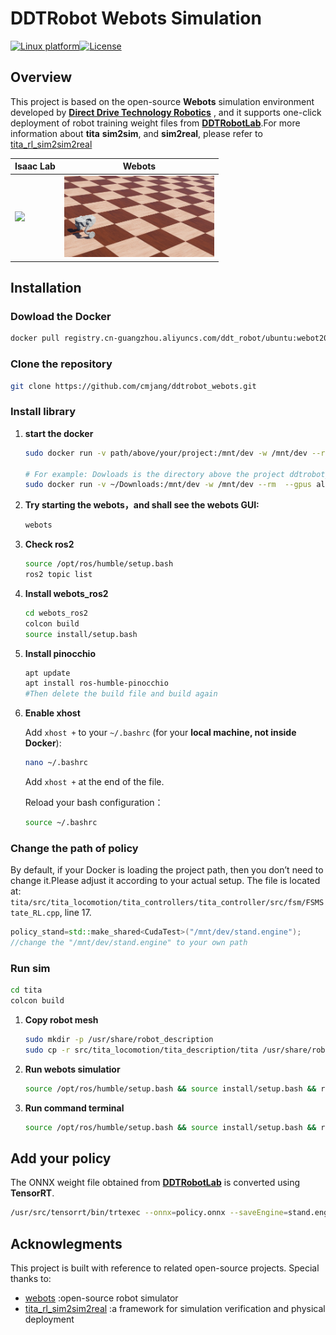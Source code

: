 # DDTRobot Webots Simulation

[![Linux platform](https://img.shields.io/badge/platform-Linux-green.svg)](#)[![License](https://img.shields.io/badge/license-Apache2.0-yellow.svg)](https://opensource.org/license/apache-2-0)


## Overview

This project is based on the open-source **Webots** simulation environment developed by **[Direct Drive Technology Robotics](https://github.com/DDTRobot)** , and it supports one-click deployment of robot training weight files from **[DDTRobotLab](https://github.com/cmjang/ddtrobot_lab)**.For more information about **tita** **sim2sim**, and **sim2real**, please refer to [tita_rl_sim2sim2real](https://github.com/DDTRobot/tita_rl_sim2sim2real) 

<div align="center">

| <div align="center"> Isaac Lab </div> | <div align="center">  Webots </div> |
|--- | --- |
| [<img src="./img/isaaclab.gif" width="240px">](isaaclab.gif) | [<img src="./img/webots.gif" width="240px">](webots.gif) |
</div>

## Installation

### Dowload the Docker

```bash
docker pull registry.cn-guangzhou.aliyuncs.com/ddt_robot/ubuntu:webot2023b-v1
```

### **Clone the repository**

```bash
git clone https://github.com/cmjang/ddtrobot_webots.git
```

### Install library

1. **start the docker**

   ```bash
   sudo docker run -v path/above/your/project:/mnt/dev -w /mnt/dev --rm  --gpus all --net=host --privileged -e DISPLAY=$DISPLAY -e QT_X11_NO_MITSHM=1  -e CUDA_TOOLKIT_ROOT_DIR=/usr/local/cuda -it registry.cn-guangzhou.aliyuncs.com/ddt_robot/ubuntu:webot2023b-v1
   
   # For example: Dowloads is the directory above the project ddtrobot_webots
   sudo docker run -v ~/Downloads:/mnt/dev -w /mnt/dev --rm  --gpus all --net=host --privileged -e DISPLAY=$DISPLAY -e QT_X11_NO_MITSHM=1  -e CUDA_TOOLKIT_ROOT_DIR=/usr/local/cuda -it registry.cn-guangzhou.aliyuncs.com/ddt_robot/ubuntu:webot2023b-v1
   ```

2. **Try starting the webots，and shall see the webots GUI:**

   ```bash
   webots
   ```

3. **Check ros2** 

   ```bash
   source /opt/ros/humble/setup.bash
   ros2 topic list
   ```

4. **Install webots_ros2**

   ```bash
   cd webots_ros2
   colcon build
   source install/setup.bash
   ```

5. **Install pinocchio** 

   ```bash
   apt update
   apt install ros-humble-pinocchio
   #Then delete the build file and build again
   ```

6. **Enable xhost**

   Add `xhost +` to your `~/.bashrc` (for your **local machine, not inside Docker**):

   ```bash
   nano ~/.bashrc
   ```

   Add `xhost +` at the end of the file.

   Reload your bash configuration：

   ```bash
   source ~/.bashrc
   ```

### Change the path of policy

By default, if your Docker is loading the project path, then you don’t need to change it.Please adjust it according to your actual setup. The file is located at:
 `tita/src/tita_locomotion/tita_controllers/tita_controller/src/fsm/FSMState_RL.cpp`, line 17.

```c++
policy_stand=std::make_shared<CudaTest>("/mnt/dev/stand.engine");
//change the "/mnt/dev/stand.engine" to your own path
```

### Run sim

```bash
cd tita
colcon build
```

1. **Copy robot mesh**

   ```bash
   sudo mkdir -p /usr/share/robot_description
   sudo cp -r src/tita_locomotion/tita_description/tita /usr/share/robot_description/
   ```

2. **Run webots simulatior**

   ```bash
   source /opt/ros/humble/setup.bash && source install/setup.bash && ros2 launch locomotion_bringup sim_bringup.launch.py
   ```

3. **Run command terminal**

   ```bash
   source /opt/ros/humble/setup.bash && source install/setup.bash && ros2 run keyboard_controller keyboard_controller_node --ros-args -r __ns:=/tita
   ```

## Add your policy

The ONNX weight file obtained from  **[DDTRobotLab](https://github.com/cmjang/ddtrobot_lab)** is converted using **TensorRT**.

```bash
/usr/src/tensorrt/bin/trtexec --onnx=policy.onnx --saveEngine=stand.engine
```

## Acknowlegments

This project is built with reference to related open-source projects. Special thanks to:

- [webots](https://github.com/cyberbotics/webots) :open-source robot simulator
- [tita_rl_sim2sim2real](https://github.com/DDTRobot/tita_rl_sim2sim2real) :a framework for simulation verification and physical deployment 

